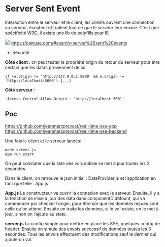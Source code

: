 # Server Sent Event

Interaction entre le serveur et le client, les clients ouvrent une connection au serveur, écoutent et traitent tout ce que le serveur leur envoie.
C'est une spécificité W3C, il existe une lib de polyfills pour IE

![](https://d2mxuefqeaa7sj.cloudfront.net/s_F7886C553D8D7DF85B3176E00CCE788B3E3C21B7298AB6EBF72BF32938A72E2E_1537435418335_Capture+decran+2018-09-20+a+11.23.22.png)
https://caniuse.com/#search=server%20sent%20events

- Sécurité

**Côté client :**
on peut tester la propriété origin du retour du serveur pour être certain que les datas proviennent de lui.

    if (e.origin != 'http://127.0.0.1:5000' && e.origin != 'http://localhost:5000') {...}

**Côté serveur :**

    'Access-Control-Allow-Origin': 'http://localhost:3001'
## Poc

https://github.com/jeanmarcprevost/real-time-sse-app
https://github.com/jeanmarcprevost/real-time-sse-backend

Une fois le client et le serveur lancés:

    node server.js
    npm run start

 On peut constater que la liste des vols initiale se met à jour toutes les 3 secondes.

Dans le client, on retrouve le json initial : DataProvider.js et l’application en tant que telle : App.js
 
 **App.js**
 Le constructeur va ouvrir la connexion avec le serveur.
 Ensuite, il y a la fonction de mise à jour des data dans componentDidMount, qui va commencer par checker l’origin, pour être sûr que les données reçues sont celle qu'on attend.
 Ensuite on traite les données, si le vol existe, on le met à jour, sinon on l’ajoute au state.

**server.js**
La config simple pour mettre en place les SSE, quelques config de header.
Ensuite on simule des envois successif de données toutes les 3 secondes.
Tous les envois effectuent des modifications sauf le dernier qui ajoute un vol.

